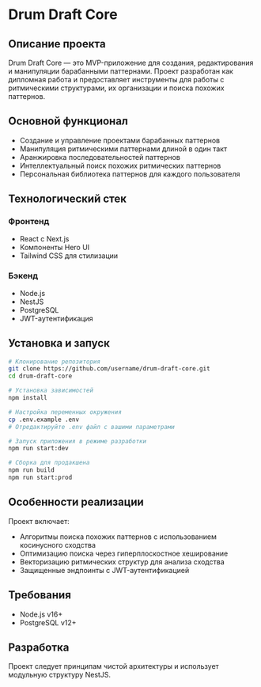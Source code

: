 # Drum Draft Core

## Описание проекта

Drum Draft Core — это MVP-приложение для создания, редактирования и манипуляции барабанными паттернами. Проект разработан как дипломная работа и предоставляет инструменты для работы с ритмическими структурами, их организации и поиска похожих паттернов.

## Основной функционал

- Создание и управление проектами барабанных паттернов
- Манипуляция ритмическими паттернами длиной в один такт
- Аранжировка последовательностей паттернов
- Интеллектуальный поиск похожих ритмических паттернов
- Персональная библиотека паттернов для каждого пользователя

## Технологический стек

### Фронтенд

- React с Next.js
- Компоненты Hero UI
- Tailwind CSS для стилизации

### Бэкенд

- Node.js
- NestJS
- PostgreSQL
- JWT-аутентификация

## Установка и запуск

```bash
# Клонирование репозитория
git clone https://github.com/username/drum-draft-core.git
cd drum-draft-core

# Установка зависимостей
npm install

# Настройка переменных окружения
cp .env.example .env
# Отредактируйте .env файл с вашими параметрами

# Запуск приложения в режиме разработки
npm run start:dev

# Сборка для продакшена
npm run build
npm run start:prod
```

## Особенности реализации

Проект включает:

- Алгоритмы поиска похожих паттернов с использованием косинусного сходства
- Оптимизацию поиска через гиперплоскостное хеширование
- Векторизацию ритмических структур для анализа сходства
- Защищенные эндпоинты с JWT-аутентификацией

## Требования

- Node.js v16+
- PostgreSQL v12+

## Разработка

Проект следует принципам чистой архитектуры и использует модульную структуру NestJS.
